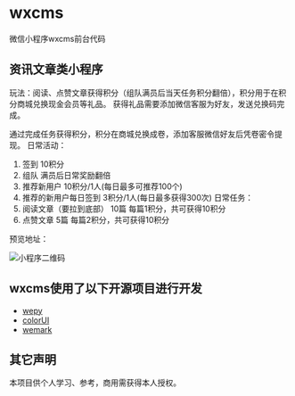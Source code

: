 # wxcms

微信小程序wxcms前台代码


## 资讯文章类小程序

玩法：阅读、点赞文章获得积分（组队满员后当天任务积分翻倍），积分用于在积分商城兑换现金会员等礼品。
获得礼品需要添加微信客服为好友，发送兑换码完成。

通过完成任务获得积分，积分在商城兑换成卷，添加客服微信好友后凭卷密令提现。
日常活动：
1. 签到 10积分
2. 组队  满员后日常奖励翻倍
3. 推荐新用户 10积分/1人(每日最多可推荐100个)
4. 推荐的新用户每日签到 3积分/1人(每日最多获得300次)
日常任务：
1. 阅读文章（要拉到底部） 10篇 每篇1积分，共可获得10积分
2. 点赞文章 5篇 每篇2积分，共可获得10积分

预览地址：

![小程序二维码](https://wx1.wechatrank.com/base64img/20190407111539.jpeg)

## wxcms使用了以下开源项目进行开发

* [wepy](https://github.com/Tencent/wepy)
* [colorUI](https://github.com/weilanwl/ColorUI)
* [wemark](https://github.com/TooBug/wemark)
 

## 其它声明
本项目供个人学习、参考，商用需获得本人授权。
